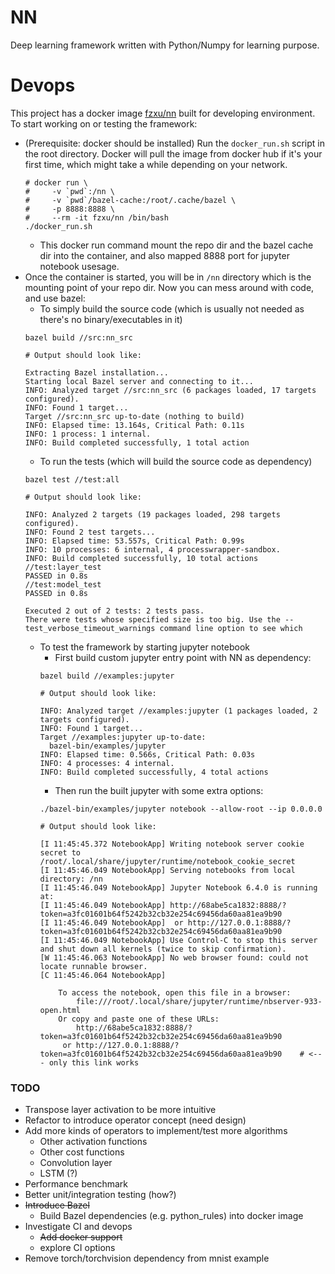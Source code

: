# NN

Deep learning framework written with Python/Numpy for learning purpose.

# Devops

This project has a docker image [fzxu/nn](https://hub.docker.com/repository/docker/fzxu/nn) built for developing environment. To start working on or testing the framework:

- (Prerequisite: docker should be installed) Run the `docker_run.sh` script in the root directory. Docker will pull the image from docker hub if it's your first time, which might take a while depending on your network.
    ```shell
    # docker run \
    #     -v `pwd`:/nn \
    #     -v `pwd`/bazel-cache:/root/.cache/bazel \
    #     -p 8888:8888 \
    #     --rm -it fzxu/nn /bin/bash
    ./docker_run.sh
    ```
    - This docker run command mount the repo dir and the bazel cache dir into the container, and also mapped 8888 port for jupyter notebook usesage.
- Once the container is started, you will be in `/nn` directory which is the mounting point of your repo dir. Now you can mess around with code, and use bazel:
    - To simply build the source code (which is usually not needed as there's no binary/executables in it)
    ```shell
    bazel build //src:nn_src
    
    # Output should look like:
    
    Extracting Bazel installation...
    Starting local Bazel server and connecting to it...
    INFO: Analyzed target //src:nn_src (6 packages loaded, 17 targets configured).
    INFO: Found 1 target...
    Target //src:nn_src up-to-date (nothing to build)
    INFO: Elapsed time: 13.164s, Critical Path: 0.11s
    INFO: 1 process: 1 internal.
    INFO: Build completed successfully, 1 total action
    ```
    - To run the tests (which will build the source code as dependency)
    ```shell
    bazel test //test:all
    
    # Output should look like:
    
    INFO: Analyzed 2 targets (19 packages loaded, 298 targets configured).
    INFO: Found 2 test targets...
    INFO: Elapsed time: 53.557s, Critical Path: 0.99s
    INFO: 10 processes: 6 internal, 4 processwrapper-sandbox.
    INFO: Build completed successfully, 10 total actions
    //test:layer_test                                                        PASSED in 0.8s
    //test:model_test                                                        PASSED in 0.8s

    Executed 2 out of 2 tests: 2 tests pass.
    There were tests whose specified size is too big. Use the --test_verbose_timeout_warnings command line option to see which
    ```
    - To test the framework by starting jupyter notebook
        - First build custom jupyter entry point with NN as dependency:
        ```shell
        bazel build //examples:jupyter

        # Output should look like:

        INFO: Analyzed target //examples:jupyter (1 packages loaded, 2 targets configured).
        INFO: Found 1 target...
        Target //examples:jupyter up-to-date:
          bazel-bin/examples/jupyter
        INFO: Elapsed time: 0.566s, Critical Path: 0.03s
        INFO: 4 processes: 4 internal.
        INFO: Build completed successfully, 4 total actions
        ```
        - Then run the built jupyter with some extra options:
        ```shell
        ./bazel-bin/examples/jupyter notebook --allow-root --ip 0.0.0.0

        # Output should look like:

        [I 11:45:45.372 NotebookApp] Writing notebook server cookie secret to /root/.local/share/jupyter/runtime/notebook_cookie_secret
        [I 11:45:46.049 NotebookApp] Serving notebooks from local directory: /nn
        [I 11:45:46.049 NotebookApp] Jupyter Notebook 6.4.0 is running at:
        [I 11:45:46.049 NotebookApp] http://68abe5ca1832:8888/?token=a3fc01601b64f5242b32cb32e254c69456da60aa81ea9b90
        [I 11:45:46.049 NotebookApp]  or http://127.0.0.1:8888/?token=a3fc01601b64f5242b32cb32e254c69456da60aa81ea9b90
        [I 11:45:46.049 NotebookApp] Use Control-C to stop this server and shut down all kernels (twice to skip confirmation).
        [W 11:45:46.063 NotebookApp] No web browser found: could not locate runnable browser.
        [C 11:45:46.064 NotebookApp] 

            To access the notebook, open this file in a browser:
                file:///root/.local/share/jupyter/runtime/nbserver-933-open.html
            Or copy and paste one of these URLs:
                http://68abe5ca1832:8888/?token=a3fc01601b64f5242b32cb32e254c69456da60aa81ea9b90
             or http://127.0.0.1:8888/?token=a3fc01601b64f5242b32cb32e254c69456da60aa81ea9b90    # <--- only this link works
        ```
### TODO

- Transpose layer activation to be more intuitive
- Refactor to introduce operator concept (need design)
- Add more kinds of operators to implement/test more algorithms
    - Other activation functions
    - Other cost functions
    - Convolution layer
    - LSTM (?)
- Performance benchmark
- Better unit/integration testing (how?)
- ~~Introduce Bazel~~
    - Build Bazel dependencies (e.g. python_rules) into docker image
- Investigate CI and devops
    - ~~Add docker support~~
    - explore CI options
- Remove torch/torchvision dependency from mnist example
